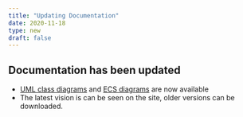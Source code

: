 ```yaml
---
title: "Updating Documentation"
date: 2020-11-18
type: new
draft: false
---
```


## Documentation has been updated
* [UML class diagrams](/docs/umlclassdiagram) and [ECS diagrams](/docs/ECS) are now available
* The latest vision is can be seen on the site, older versions can be downloaded.


